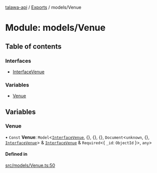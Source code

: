 [talawa-api](../README.md) / [Exports](../modules.md) / models/Venue

# Module: models/Venue

## Table of contents

### Interfaces

- [InterfaceVenue](../interfaces/models_Venue.InterfaceVenue.md)

### Variables

- [Venue](models_Venue.md#venue)

## Variables

### Venue

• `Const` **Venue**: `Model`\<[`InterfaceVenue`](../interfaces/models_Venue.InterfaceVenue.md), \{\}, \{\}, \{\}, `Document`\<`unknown`, \{\}, [`InterfaceVenue`](../interfaces/models_Venue.InterfaceVenue.md)\> & [`InterfaceVenue`](../interfaces/models_Venue.InterfaceVenue.md) & `Required`\<\{ `_id`: `ObjectId`  \}\>, `any`\>

#### Defined in

[src/models/Venue.ts:50](https://github.com/PalisadoesFoundation/talawa-api/blob/9fa6a1c/src/models/Venue.ts#L50)
